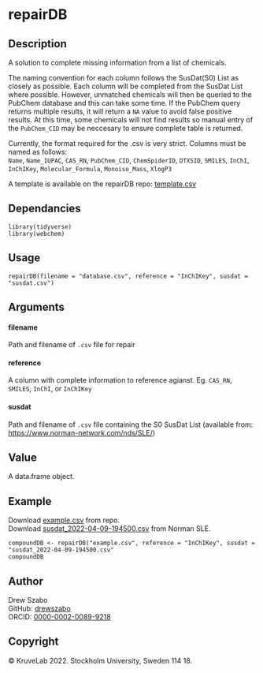 # repairDB

## Description
A solution to complete missing information from a list of chemicals.<p>
The naming convention for each column follows the SusDat(S0) List as closely as possible. Each column will be completed from the SusDat List where possible. However, unmatched chemicals will then be queried to the PubChem database and this can take some time. If the PubChem query returns multiple results, it will return a `NA` value to avoid false positive results. At this time, some chemicals will not find results so manual entry of the `PubChem_CID` may be neccesary to ensure complete table is returned. <p> 
Currently, the format required for the .csv is very strict. Columns must be named as follows:<br>
`Name`, `Name_IUPAC`, `CAS_RN`, `PubChem_CID`, `ChemSpiderID`, `DTXSID`, `SMILES`, `InChI`, `InChIKey`, `Molecular_Formula`, `Monoiso_Mass`, `XlogP3`<p>
A template is available on the repairDB repo: [template.csv](https://github.com/drewszabo/repairDB/blob/main/template.csv)

## Dependancies
```
library(tidyverse)
library(webchem)
```

## Usage
```
repairDB(filename = "database.csv", reference = "InChIKey", susdat = "susdat.csv")
```

## Arguments
#### filename
Path and filename of `.csv` file for repair
#### reference
A column with complete information to reference agianst. Eg. `CAS_RN`, `SMILES`, `InChI`, or `InChIKey`
#### susdat
Path and filename of `.csv` file containing the S0 SusDat List (available from: https://www.norman-network.com/nds/SLE/)

## Value
A data.frame object.

## Example
Download [example.csv](https://github.com/drewszabo/repairDB/blob/main/template.csv) from repo. <br>
Download [susdat_2022-04-09-194500.csv](https://www.norman-network.com/sites/default/files/files/suspectListExchange/010322Update/susdat_2022-01-18-104316.csv) from Norman SLE.

```
compoundDB <- repairDB("example.csv", reference = "InChIKey", susdat = "susdat_2022-04-09-194500.csv"
compoundDB
```

## Author
Drew Szabo <br>
GitHub: [drewszabo](https://github.com/drewszabo) <br>
ORCID: [0000-0002-0089-9218](https://orcid.org/0000-0002-0089-9218)

## Copyright
©️ KruveLab 2022. Stockholm University, Sweden 114 18.
